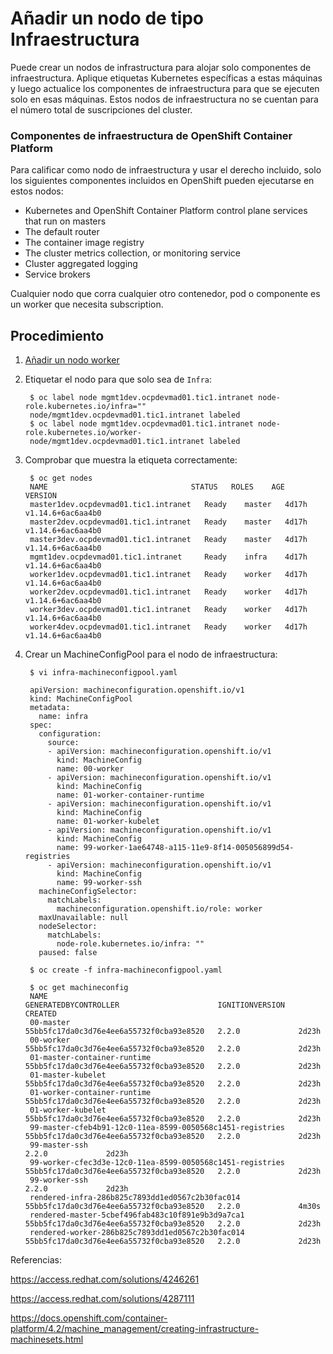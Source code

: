 # Añadir un nodo de tipo Infraestructura

Puede crear un nodos de infrastructura para alojar solo componentes de infraestructura. Aplique etiquetas Kubernetes específicas a estas máquinas y luego actualice los componentes de infraestructura para que se ejecuten solo en esas máquinas. Estos nodos de infraestructura no se cuentan para el número total de suscripciones del cluster.

### Componentes de infraestructura de OpenShift Container Platform

Para calificar como nodo de infraestructura y usar el derecho incluido, solo los siguientes componentes incluidos en OpenShift pueden ejecutarse en estos nodos:

  * Kubernetes and OpenShift Container Platform control plane services that run on masters
  * The default router
  * The container image registry
  * The cluster metrics collection, or monitoring service
  * Cluster aggregated logging
  * Service brokers

Cualquier nodo que corra cualquier otro contenedor, pod o componente es un worker que necesita subscription.

## Procedimiento

1. [Añadir un nodo worker](Node/Adding-worker-node)

2. Etiquetar el nodo para que solo sea de `Infra`:

        $ oc label node mgmt1dev.ocpdevmad01.tic1.intranet node-role.kubernetes.io/infra=""
        node/mgmt1dev.ocpdevmad01.tic1.intranet labeled
        $ oc label node mgmt1dev.ocpdevmad01.tic1.intranet node-role.kubernetes.io/worker-
        node/mgmt1dev.ocpdevmad01.tic1.intranet labeled

3. Comprobar que muestra la etiqueta correctamente:

        $ oc get nodes
        NAME                                STATUS   ROLES    AGE     VERSION
        master1dev.ocpdevmad01.tic1.intranet   Ready    master   4d17h   v1.14.6+6ac6aa4b0
        master2dev.ocpdevmad01.tic1.intranet   Ready    master   4d17h   v1.14.6+6ac6aa4b0
        master3dev.ocpdevmad01.tic1.intranet   Ready    master   4d17h   v1.14.6+6ac6aa4b0
        mgmt1dev.ocpdevmad01.tic1.intranet     Ready    infra    4d17h   v1.14.6+6ac6aa4b0
        worker1dev.ocpdevmad01.tic1.intranet   Ready    worker   4d17h   v1.14.6+6ac6aa4b0
        worker2dev.ocpdevmad01.tic1.intranet   Ready    worker   4d17h   v1.14.6+6ac6aa4b0
        worker3dev.ocpdevmad01.tic1.intranet   Ready    worker   4d17h   v1.14.6+6ac6aa4b0
        worker4dev.ocpdevmad01.tic1.intranet   Ready    worker   4d17h   v1.14.6+6ac6aa4b0

4. Crear un MachineConfigPool para el nodo de infraestructura:

        $ vi infra-machineconfigpool.yaml

        apiVersion: machineconfiguration.openshift.io/v1
        kind: MachineConfigPool
        metadata:
          name: infra
        spec:
          configuration:
            source:
            - apiVersion: machineconfiguration.openshift.io/v1
              kind: MachineConfig
              name: 00-worker
            - apiVersion: machineconfiguration.openshift.io/v1
              kind: MachineConfig
              name: 01-worker-container-runtime
            - apiVersion: machineconfiguration.openshift.io/v1
              kind: MachineConfig
              name: 01-worker-kubelet
            - apiVersion: machineconfiguration.openshift.io/v1
              kind: MachineConfig
              name: 99-worker-1ae64748-a115-11e9-8f14-005056899d54-registries
            - apiVersion: machineconfiguration.openshift.io/v1
              kind: MachineConfig
              name: 99-worker-ssh
          machineConfigSelector:
            matchLabels:
              machineconfiguration.openshift.io/role: worker
          maxUnavailable: null
          nodeSelector:
            matchLabels:
              node-role.kubernetes.io/infra: ""
          paused: false

        $ oc create -f infra-machineconfigpool.yaml

        $ oc get machineconfig
        NAME                                                        GENERATEDBYCONTROLLER                      IGNITIONVERSION   CREATED
        00-master                                                   55bb5fc17da0c3d76e4ee6a55732f0cba93e8520   2.2.0             2d23h
        00-worker                                                   55bb5fc17da0c3d76e4ee6a55732f0cba93e8520   2.2.0             2d23h
        01-master-container-runtime                                 55bb5fc17da0c3d76e4ee6a55732f0cba93e8520   2.2.0             2d23h
        01-master-kubelet                                           55bb5fc17da0c3d76e4ee6a55732f0cba93e8520   2.2.0             2d23h
        01-worker-container-runtime                                 55bb5fc17da0c3d76e4ee6a55732f0cba93e8520   2.2.0             2d23h
        01-worker-kubelet                                           55bb5fc17da0c3d76e4ee6a55732f0cba93e8520   2.2.0             2d23h
        99-master-cfeb4b91-12c0-11ea-8599-0050568c1451-registries   55bb5fc17da0c3d76e4ee6a55732f0cba93e8520   2.2.0             2d23h
        99-master-ssh                                                                                          2.2.0             2d23h
        99-worker-cfec3d3e-12c0-11ea-8599-0050568c1451-registries   55bb5fc17da0c3d76e4ee6a55732f0cba93e8520   2.2.0             2d23h
        99-worker-ssh                                                                                          2.2.0             2d23h
        rendered-infra-286b825c7893dd1ed0567c2b30fac014            55bb5fc17da0c3d76e4ee6a55732f0cba93e8520   2.2.0             4m30s
        rendered-master-5cbef496fab483c10f891e9b3d9a7ca1            55bb5fc17da0c3d76e4ee6a55732f0cba93e8520   2.2.0             2d23h
        rendered-worker-286b825c7893dd1ed0567c2b30fac014            55bb5fc17da0c3d76e4ee6a55732f0cba93e8520   2.2.0             2d23h

Referencias:

  https://access.redhat.com/solutions/4246261

  https://access.redhat.com/solutions/4287111

  https://docs.openshift.com/container-platform/4.2/machine_management/creating-infrastructure-machinesets.html
